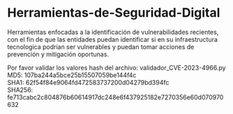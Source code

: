 # Herramientas-de-Seguridad-Digital
Herramientas enfocadas a la identificación de vulnerabilidades recientes, con el fin de que las entidades
puedan identificar si en su infraestructura tecnologica podrian ser vulnerables y puedan tomar
acciones de prevención y mitigación oportunas.

Por favor validar los valores hash del archivo:
validador_CVE-2023-4966.py
MD5: 107ba244a5bce25b15507059be144f4c            
SHA1: 62f54f84e9064fd472583737200d04279bd394fc                                                                                            
SHA256: fe713cabc2c804876b60614917dc248e6f437925182e7270356e60d070970632  

